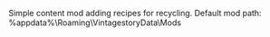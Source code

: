 Simple content mod adding recipes for recycling.
Default mod path: %appdata%\Roaming\VintagestoryData\Mods
